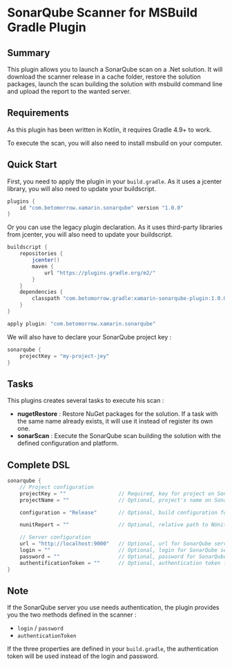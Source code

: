 # SonarQube Scanner for MSBuild Gradle Plugin

## Summary

This plugin allows you to launch a SonarQube scan on a .Net solution. It will download the scanner release in a cache folder, restore the solution packages, launch the scan building the solution with msbuild command line and upload the report to the wanted server.

## Requirements

As this plugin has been written in Kotlin, it requires Gradle 4.9+ to work.

To execute the scan, you will also need to install msbuild on your computer.

## Quick Start

First, you need to apply the plugin in your `build.gradle`.
As it uses a jcenter library, you will also need to update your buildscript.

```groovy
plugins {
    id "com.betomorrow.xamarin.sonarqube" version "1.0.0"
}
```

Or you can use the legacy plugin declaration.
As it uses third-party libraries from jcenter, you will also need to update your buildscript.

```groovy
buildscript {
    repositories {
        jcenter()
        maven {
            url "https://plugins.gradle.org/m2/"
        }
    }
    dependencies {
        classpath "com.betomorrow.gradle:xamarin-sonarqube-plugin:1.0.0"
    }
}

apply plugin: "com.betomorrow.xamarin.sonarqube"
```

We will also have to declare your SonarQube project key :

```groovy
sonarqube {
    projectKey = "my-project-jey"
}
```

## Tasks

This plugins creates several tasks to execute his scan :

* __nugetRestore__ : Restore NuGet packages for the solution. If a task with the same name already exists, it will use it instead of register its own one.
* __sonarScan__ : Execute the SonarQube scan building the solution with the defined configuration and platform.

## Complete DSL

```groovy
sonarqube {
    // Project configuration
    projectKey = ""                 // Required, key for project on SonarQube
    projectName = ""                // Optional, project's name on SonarQube. Default: null

    configuration = "Release"       // Optional, build configuration for scan. Default: Release

    nunitReport = ""                // Optional, relative path to NUnit report. Default: null

    // Server configuration
    url = "http://localhost:9000"   // Optional, url for SonarQube server. Default: use SonarScanner default server URL
    login = ""                      // Optional, login for SonarQube server. Default: null
    password = ""                   // Optional, password for SonarQube server. Default: null
    authentificationToken = ""      // Optional, authentication token for SonarQube server. Default: null
}
```

## Note

If the SonarQube server you use needs authentication, the plugin provides you the two methods defined in the scanner :

* `login` / `password`
* `authenticationToken`

If the three properties are defined in your `build.gradle`, the authentication token will be used instead of the login and password.
